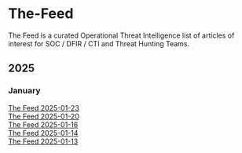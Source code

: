 # The-Feed
The Feed is a curated Operational Threat Intelligence list of articles of interest for SOC / DFIR / CTI and Threat Hunting Teams.

## 2025

### January

[The Feed 2025-01-23](./The%20Feed%202025-01-23.md)\
[The Feed 2025-01-20](./The%20Feed%202025-01-20.md)\
[The Feed 2025-01-16](./The%20Feed%202025-01-16.md)\
[The Feed 2025-01-14](./The%20Feed%202025-01-14.md)\
[The Feed 2025-01-13](./The%20Feed%202025-01-13.md)